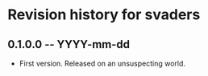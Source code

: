 # Revision history for svaders

## 0.1.0.0 -- YYYY-mm-dd

* First version. Released on an unsuspecting world.
